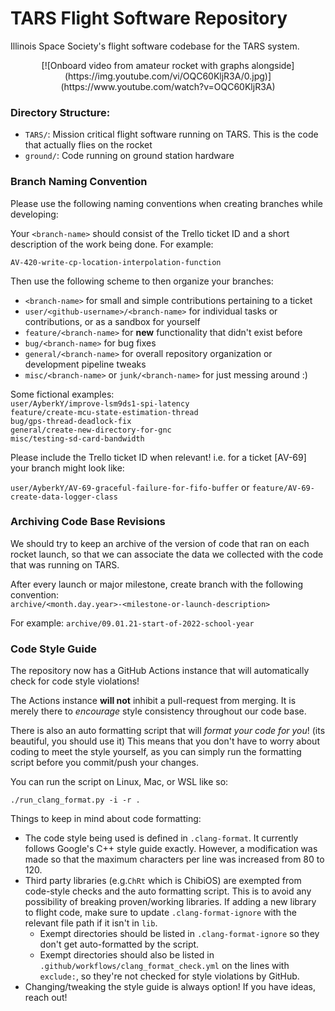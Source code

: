 # TARS Flight Software Repository
Illinois Space Society's flight software codebase for the TARS system.

<div align="center">
[![Onboard video from amateur rocket with graphs alongside](https://img.youtube.com/vi/OQC60KljR3A/0.jpg)](https://www.youtube.com/watch?v=OQC60KljR3A)
</div>

### Directory Structure:
- `TARS/`: Mission critical flight software running on TARS. This is the code that actually flies on the rocket
- `ground/`: Code running on ground station hardware

### Branch Naming Convention
Please use the following naming conventions when creating branches while developing:

Your `<branch-name>` should consist of the Trello ticket ID and a short description of the work being done. For example:

`AV-420-write-cp-location-interpolation-function`

Then use the following scheme to then organize your branches:

- `<branch-name>` for small and simple contributions pertaining to a ticket
- `user/<github-username>/<branch-name>` for individual tasks or contributions, or as a sandbox for yourself
- `feature/<branch-name>` for **new** functionality that didn't exist before
- `bug/<branch-name>` for bug fixes
- `general/<branch-name>` for overall repository organization or development pipeline tweaks
- `misc/<branch-name>` or `junk/<branch-name>` for just messing around :)

Some fictional examples:\
`user/AyberkY/improve-lsm9ds1-spi-latency`\
`feature/create-mcu-state-estimation-thread`\
`bug/gps-thread-deadlock-fix`\
`general/create-new-directory-for-gnc`\
`misc/testing-sd-card-bandwidth`

Please include the Trello ticket ID when relevant! i.e. for a ticket [AV-69] your branch might look like:

`user/AyberkY/AV-69-graceful-failure-for-fifo-buffer`
or
`feature/AV-69-create-data-logger-class`


### Archiving Code Base Revisions
We should try to keep an archive of the version of code that ran on each rocket launch, so that we can associate the data we collected with the code that was running on TARS.

After every launch or major milestone, create branch with the following convention:\
`archive/<month.day.year>-<milestone-or-launch-description>`

For example: `archive/09.01.21-start-of-2022-school-year`

### Code Style Guide
The repository now has a GitHub Actions instance that will automatically check for code style violations!

The Actions instance **will not** inhibit a pull-request from merging. It is merely there to _encourage_ style consistency throughout our code base.

There is also an auto formatting script that will _format your code for you_! (its beautiful, you should use it) This means that you don't have to worry about coding to meet the style yourself, as you can simply run the formatting script before you commit/push your changes.

You can run the script on Linux, Mac, or WSL like so:
```
./run_clang_format.py -i -r .
```

Things to keep in mind about code formatting:
- The code style being used is defined in `.clang-format`. It currently follows Google's C++ style guide exactly. However, a modification was made so that the maximum characters per line was increased from 80 to 120. 
- Third party libraries (e.g.`ChRt` which is ChibiOS) are exempted from code-style checks and the auto formatting script. This is to avoid any possibility of breaking proven/working libraries. If adding a new library to flight code, make sure to update `.clang-format-ignore` with the relevant file path if it isn't in `lib`.
  - Exempt directories should be listed in `.clang-format-ignore` so they don't get auto-formatted by the script.
  - Exempt directories should also be listed in `.github/workflows/clang_format_check.yml` on the lines with `exclude:`, so they're not checked for style violations by GitHub. 
- Changing/tweaking the style guide is always option! If you have ideas, reach out!
